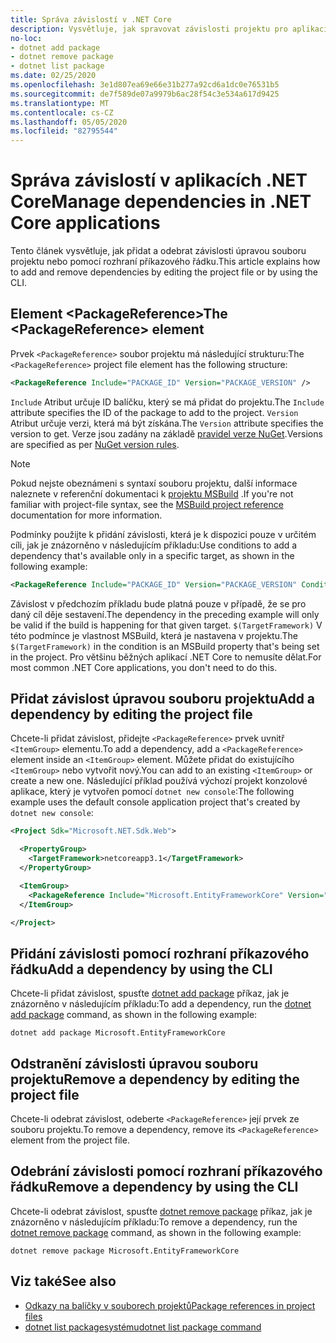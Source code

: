 ```yaml
---
title: Správa závislostí v .NET Core
description: Vysvětluje, jak spravovat závislosti projektu pro aplikaci .NET Core.
no-loc:
- dotnet add package
- dotnet remove package
- dotnet list package
ms.date: 02/25/2020
ms.openlocfilehash: 3e1d807ea69e66e31b277a92cd6a1dc0e76531b5
ms.sourcegitcommit: de7f589de07a9979b6ac28f54c3e534a617d9425
ms.translationtype: MT
ms.contentlocale: cs-CZ
ms.lasthandoff: 05/05/2020
ms.locfileid: "82795544"
---
```

# <a name="manage-dependencies-in-net-core-applications"></a><span data-ttu-id="8d6fd-103">Správa závislostí v aplikacích .NET Core</span><span class="sxs-lookup"><span data-stu-id="8d6fd-103">Manage dependencies in .NET Core applications</span></span>

<span data-ttu-id="8d6fd-104">Tento článek vysvětluje, jak přidat a odebrat závislosti úpravou souboru projektu nebo pomocí rozhraní příkazového řádku.</span><span class="sxs-lookup"><span data-stu-id="8d6fd-104">This article explains how to add and remove dependencies by editing the project file or by using the CLI.</span></span>

## <a name="the-packagereference-element"></a><span data-ttu-id="8d6fd-105">Element \<PackageReference></span><span class="sxs-lookup"><span data-stu-id="8d6fd-105">The \<PackageReference> element</span></span>

<span data-ttu-id="8d6fd-106">Prvek `<PackageReference>` soubor projektu má následující strukturu:</span><span class="sxs-lookup"><span data-stu-id="8d6fd-106">The `<PackageReference>` project file element has the following structure:</span></span>

```xml
<PackageReference Include="PACKAGE_ID" Version="PACKAGE_VERSION" />
```

<span data-ttu-id="8d6fd-107">`Include` Atribut určuje ID balíčku, který se má přidat do projektu.</span><span class="sxs-lookup"><span data-stu-id="8d6fd-107">The `Include` attribute specifies the ID of the package to add to the project.</span></span> <span data-ttu-id="8d6fd-108">`Version` Atribut určuje verzi, která má být získána.</span><span class="sxs-lookup"><span data-stu-id="8d6fd-108">The `Version` attribute specifies the version to get.</span></span> <span data-ttu-id="8d6fd-109">Verze jsou zadány na základě [pravidel verze NuGet](/nuget/create-packages/dependency-versions#version-ranges).</span><span class="sxs-lookup"><span data-stu-id="8d6fd-109">Versions are specified as per [NuGet version rules](/nuget/create-packages/dependency-versions#version-ranges).</span></span>

> [!NOTE]
> <span data-ttu-id="8d6fd-110">Pokud nejste obeznámeni s syntaxí souboru projektu, další informace naleznete v referenční dokumentaci k [projektu MSBuild](/visualstudio/msbuild/msbuild-project-file-schema-reference) .</span><span class="sxs-lookup"><span data-stu-id="8d6fd-110">If you're not familiar with project-file syntax, see the [MSBuild project reference](/visualstudio/msbuild/msbuild-project-file-schema-reference) documentation for more information.</span></span>

<span data-ttu-id="8d6fd-111">Podmínky použijte k přidání závislosti, která je k dispozici pouze v určitém cíli, jak je znázorněno v následujícím příkladu:</span><span class="sxs-lookup"><span data-stu-id="8d6fd-111">Use conditions to add a dependency that's available only in a specific target, as shown in the following example:</span></span>

```xml
<PackageReference Include="PACKAGE_ID" Version="PACKAGE_VERSION" Condition="'$(TargetFramework)' == 'netcoreapp2.1'" />
```

<span data-ttu-id="8d6fd-112">Závislost v předchozím příkladu bude platná pouze v případě, že se pro daný cíl děje sestavení.</span><span class="sxs-lookup"><span data-stu-id="8d6fd-112">The dependency in the preceding example will only be valid if the build is happening for that given target.</span></span> <span data-ttu-id="8d6fd-113">`$(TargetFramework)` V této podmínce je vlastnost MSBuild, která je nastavena v projektu.</span><span class="sxs-lookup"><span data-stu-id="8d6fd-113">The `$(TargetFramework)` in the condition is an MSBuild property that's being set in the project.</span></span> <span data-ttu-id="8d6fd-114">Pro většinu běžných aplikací .NET Core to nemusíte dělat.</span><span class="sxs-lookup"><span data-stu-id="8d6fd-114">For most common .NET Core applications, you don't need to do this.</span></span>

## <a name="add-a-dependency-by-editing-the-project-file"></a><span data-ttu-id="8d6fd-115">Přidat závislost úpravou souboru projektu</span><span class="sxs-lookup"><span data-stu-id="8d6fd-115">Add a dependency by editing the project file</span></span>

<span data-ttu-id="8d6fd-116">Chcete-li přidat závislost, přidejte `<PackageReference>` prvek uvnitř `<ItemGroup>` elementu.</span><span class="sxs-lookup"><span data-stu-id="8d6fd-116">To add a dependency, add a `<PackageReference>` element inside an `<ItemGroup>` element.</span></span> <span data-ttu-id="8d6fd-117">Můžete přidat do existujícího `<ItemGroup>` nebo vytvořit nový.</span><span class="sxs-lookup"><span data-stu-id="8d6fd-117">You can add to an existing `<ItemGroup>` or create a new one.</span></span> <span data-ttu-id="8d6fd-118">Následující příklad používá výchozí projekt konzolové aplikace, který je vytvořen pomocí `dotnet new console`:</span><span class="sxs-lookup"><span data-stu-id="8d6fd-118">The following example uses the default console application project that's created by `dotnet new console`:</span></span>

```xml
<Project Sdk="Microsoft.NET.Sdk.Web">

  <PropertyGroup>
    <TargetFramework>netcoreapp3.1</TargetFramework>
  </PropertyGroup>

  <ItemGroup>
    <PackageReference Include="Microsoft.EntityFrameworkCore" Version="3.1.2" />
  </ItemGroup>

</Project>
```

## <a name="add-a-dependency-by-using-the-cli"></a><span data-ttu-id="8d6fd-119">Přidání závislosti pomocí rozhraní příkazového řádku</span><span class="sxs-lookup"><span data-stu-id="8d6fd-119">Add a dependency by using the CLI</span></span>

<span data-ttu-id="8d6fd-120">Chcete-li přidat závislost, spusťte [dotnet add package](dotnet-add-package.md) příkaz, jak je znázorněno v následujícím příkladu:</span><span class="sxs-lookup"><span data-stu-id="8d6fd-120">To add a dependency, run the [dotnet add package](dotnet-add-package.md) command, as shown in the following example:</span></span>

```dotnetcli
dotnet add package Microsoft.EntityFrameworkCore
```

## <a name="remove-a-dependency-by-editing-the-project-file"></a><span data-ttu-id="8d6fd-121">Odstranění závislosti úpravou souboru projektu</span><span class="sxs-lookup"><span data-stu-id="8d6fd-121">Remove a dependency by editing the project file</span></span>

<span data-ttu-id="8d6fd-122">Chcete-li odebrat závislost, odeberte `<PackageReference>` její prvek ze souboru projektu.</span><span class="sxs-lookup"><span data-stu-id="8d6fd-122">To remove a dependency, remove its `<PackageReference>` element from the project file.</span></span>

## <a name="remove-a-dependency-by-using-the-cli"></a><span data-ttu-id="8d6fd-123">Odebrání závislosti pomocí rozhraní příkazového řádku</span><span class="sxs-lookup"><span data-stu-id="8d6fd-123">Remove a dependency by using the CLI</span></span>

<span data-ttu-id="8d6fd-124">Chcete-li odebrat závislost, spusťte [dotnet remove package](dotnet-remove-package.md) příkaz, jak je znázorněno v následujícím příkladu:</span><span class="sxs-lookup"><span data-stu-id="8d6fd-124">To remove a dependency, run the [dotnet remove package](dotnet-remove-package.md) command, as shown in the following example:</span></span>

```dotnetcli
dotnet remove package Microsoft.EntityFrameworkCore
```

## <a name="see-also"></a><span data-ttu-id="8d6fd-125">Viz také</span><span class="sxs-lookup"><span data-stu-id="8d6fd-125">See also</span></span>

* [<span data-ttu-id="8d6fd-126">Odkazy na balíčky v souborech projektů</span><span class="sxs-lookup"><span data-stu-id="8d6fd-126">Package references in project files</span></span>](../project-sdk/msbuild-props.md#reference-properties)
* <span data-ttu-id="8d6fd-127">[dotnet list packagesystému](dotnet-remove-package.md)</span><span class="sxs-lookup"><span data-stu-id="8d6fd-127">[dotnet list package command](dotnet-remove-package.md)</span></span>
